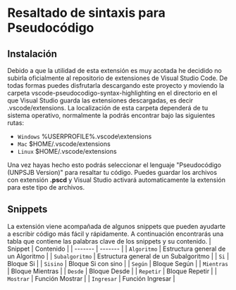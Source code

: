 # Resaltado de sintaxis para Pseudocódigo
## Instalación
Debido a que la utilidad de esta extensión es muy acotada he decidido no subirla oficialmente al repositorio de extensiones de Visual Studio Code. De todas formas puedes disfrutarla descargando este proyecto y moviendo la carpeta vscode-pseudocodigo-syntax-highlighting en el directorio en el que Visual Studio guarda las extensiones descargadas, es decir .vscode/extensions.
La localización de esta carpeta dependerá de tu sistema operativo, normalmente la podrás encontrar bajo las siguientes rutas:

- `Windows` %USERPROFILE%\.vscode\extensions
- `Mac` $HOME/.vscode/extensions
- `Linux` $HOME/.vscode/extensions

Una vez hayas hecho esto podrás seleccionar el lenguaje "Pseudocódigo (UNPSJB Version)" para resaltar tu código.
Puedes guardar los archivos con extensión **.pscd** y Visual Studio activará automaticamente la extensión para este tipo de archivos.

## Snippets
La extensión viene acompañada de algunos snippets que pueden ayudarte a escribir código más fácil y rápidamente. A continuación encontrarás una tabla que contiene las palabras clave de los snippets y su contenido.
| Snippet | Contenido |
| ------- | ------- |
| `Algoritmo` | Estructura general de un Algoritmo |
| `Subalgoritmo` | Estructura general de un Subalgoritmo |
| `Si` | Bloque Si |
| `Sisino` | Bloque Si con sino |
| `Según` | Bloque Según |
| `Mientras` | Bloque Mientras |
| `Desde` | Bloque Desde |
| `Repetir` | Bloque Repetir |
| `Mostrar` | Función Mostrar |
| `Ingresar` | Función Ingresar |

